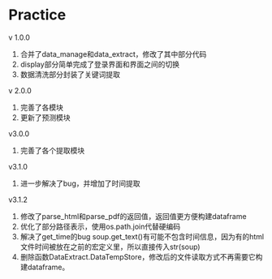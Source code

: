 # Practice
v 1.0.0
1. 合并了data_manage和data_extract，修改了其中部分代码
2. display部分简单完成了登录界面和界面之间的切换
3. 数据清洗部分封装了关键词提取

v 2.0.0
1. 完善了各模块
2. 更新了预测模块

v3.0.0
1. 完善了各个提取模块

v3.1.0
1. 进一步解决了bug，并增加了时间提取

v3.1.2
1. 修改了parse_html和parse_pdf的返回值，返回值更方便构建dataframe
2. 优化了部分路径表示，使用os.path.join代替硬编码
3. 解决了get_time的bug
   soup.get_text()有可能不包含时间信息，因为有的html文件时间被放在之前的宏定义里，所以直接传入str(soup)
4. 删除函数DataExtract.DataTempStore，修改后的文件读取方式不再需要它构建dataframe。